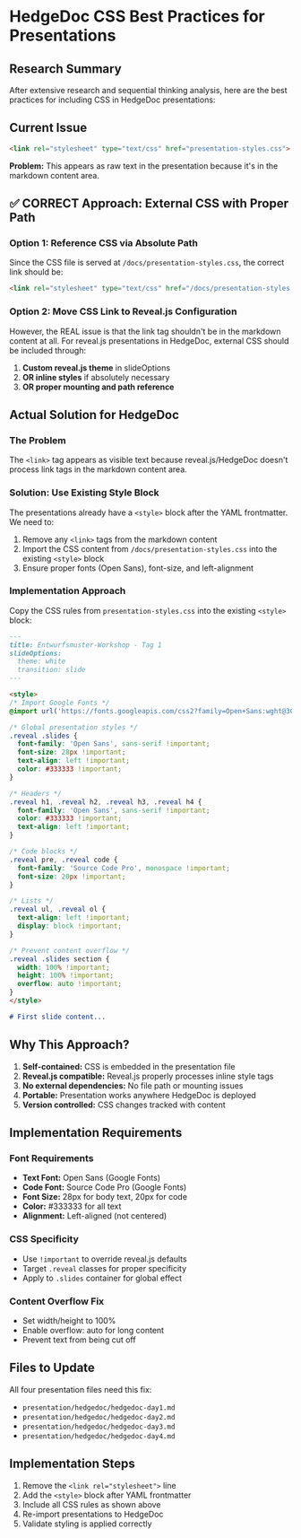 # HedgeDoc CSS Best Practices for Presentations

## Research Summary

After extensive research and sequential thinking analysis, here are the best practices for including CSS in HedgeDoc presentations:

## Current Issue
```markdown
<link rel="stylesheet" type="text/css" href="presentation-styles.css">
```
**Problem:** This appears as raw text in the presentation because it's in the markdown content area.

## ✅ CORRECT Approach: External CSS with Proper Path

### Option 1: Reference CSS via Absolute Path
Since the CSS file is served at `/docs/presentation-styles.css`, the correct link should be:
```markdown
<link rel="stylesheet" type="text/css" href="/docs/presentation-styles.css">
```

### Option 2: Move CSS Link to Reveal.js Configuration
However, the REAL issue is that the link tag shouldn't be in the markdown content at all. For reveal.js presentations in HedgeDoc, external CSS should be included through:

1. **Custom reveal.js theme** in slideOptions
2. **OR inline styles** if absolutely necessary
3. **OR proper mounting and path reference**

## Actual Solution for HedgeDoc

### The Problem
The `<link>` tag appears as visible text because reveal.js/HedgeDoc doesn't process link tags in the markdown content area.

### Solution: Use Existing Style Block
The presentations already have a `<style>` block after the YAML frontmatter. We need to:
1. Remove any `<link>` tags from the markdown content
2. Import the CSS content from `/docs/presentation-styles.css` into the existing `<style>` block
3. Ensure proper fonts (Open Sans), font-size, and left-alignment

### Implementation Approach
Copy the CSS rules from `presentation-styles.css` into the existing `<style>` block:

```markdown
---
title: Entwurfsmuster-Workshop - Tag 1
slideOptions:
  theme: white
  transition: slide
---

<style>
/* Import Google Fonts */
@import url('https://fonts.googleapis.com/css2?family=Open+Sans:wght@300;400;600;700&family=Source+Code+Pro:wght@400;600&display=swap');

/* Global presentation styles */
.reveal .slides {
  font-family: 'Open Sans', sans-serif !important;
  font-size: 28px !important;
  text-align: left !important;
  color: #333333 !important;
}

/* Headers */
.reveal h1, .reveal h2, .reveal h3, .reveal h4 {
  font-family: 'Open Sans', sans-serif !important;
  color: #333333 !important;
  text-align: left !important;
}

/* Code blocks */
.reveal pre, .reveal code {
  font-family: 'Source Code Pro', monospace !important;
  font-size: 20px !important;
}

/* Lists */
.reveal ul, .reveal ol {
  text-align: left !important;
  display: block !important;
}

/* Prevent content overflow */
.reveal .slides section {
  width: 100% !important;
  height: 100% !important;
  overflow: auto !important;
}
</style>

# First slide content...
```

## Why This Approach?

1. **Self-contained:** CSS is embedded in the presentation file
2. **Reveal.js compatible:** Reveal.js properly processes inline style tags
3. **No external dependencies:** No file path or mounting issues
4. **Portable:** Presentation works anywhere HedgeDoc is deployed
5. **Version controlled:** CSS changes tracked with content

## Implementation Requirements

### Font Requirements
- **Text Font:** Open Sans (Google Fonts)
- **Code Font:** Source Code Pro (Google Fonts)
- **Font Size:** 28px for body text, 20px for code
- **Color:** #333333 for all text
- **Alignment:** Left-aligned (not centered)

### CSS Specificity
- Use `!important` to override reveal.js defaults
- Target `.reveal` classes for proper specificity
- Apply to `.slides` container for global effect

### Content Overflow Fix
- Set width/height to 100%
- Enable overflow: auto for long content
- Prevent text from being cut off

## Files to Update
All four presentation files need this fix:
- `presentation/hedgedoc/hedgedoc-day1.md`
- `presentation/hedgedoc/hedgedoc-day2.md`
- `presentation/hedgedoc/hedgedoc-day3.md`
- `presentation/hedgedoc/hedgedoc-day4.md`

## Implementation Steps
1. Remove the `<link rel="stylesheet">` line
2. Add the `<style>` block after YAML frontmatter
3. Include all CSS rules as shown above
4. Re-import presentations to HedgeDoc
5. Validate styling is applied correctly
